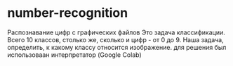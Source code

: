 # number-recognition
Распознавание цифр с графических файлов
Это задача классификации. Всего 10 классов, столько же, сколько и цифр - от 0 до 9. Наша задача, определить, к какому классу относится изображение.
для решения был использоваан интерпретатор (Google Colab)
